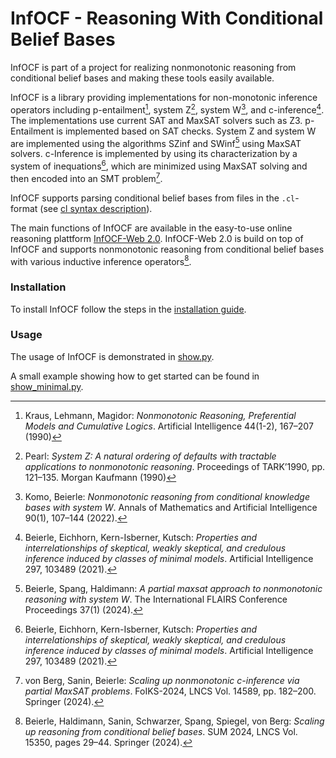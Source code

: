 # InfOCF - Reasoning With Conditional Belief Bases

InfOCF is part of a project for realizing nonmonotonic reasoning from conditional belief bases and making these tools easily available.

InfOCF is a library providing implementations for non-monotonic inference operators including p-entailment[^1], system Z[^2], system W[^3], and c-inference[^4].
The implementations use current SAT and MaxSAT solvers such as Z3.
p-Entailment is implemented based on SAT checks.
System Z and system W are implemented using the algorithms SZinf and SWinf[^6] using MaxSAT solvers.
c-Inference is implemented by using its characterization by a system of inequations[^4], which are minimized using MaxSAT solving and then encoded into an SMT problem[^7].

InfOCF supports parsing conditional belief bases from files in the `.cl`-format (see [cl syntax description](docs/CL_SYNTAX.md)).

The main functions of InfOCF are available in the easy-to-use online reasoning plattform [InfOCF-Web 2.0](https://www.fernuni-hagen.de/wbs/research/infocf-web/).
InfOCF-Web 2.0 is build on top of InfOCF and supports nonmonotonic reasoning from conditional belief bases with various inductive inference operators[^5].

[^1]: Kraus, Lehmann, Magidor: *Nonmonotonic Reasoning, Preferential Models and Cumulative Logics*. Artificial Intelligence 44(1-2), 167–207 (1990)
[^2]: Pearl: *System Z: A natural ordering of defaults with tractable applications to nonmonotonic reasoning*. Proceedings of TARK’1990, pp. 121–135. Morgan Kaufmann (1990)
[^3]: Komo, Beierle: *Nonmonotonic reasoning from conditional knowledge bases with system W*. Annals of Mathematics and Artificial Intelligence 90(1), 107–144 (2022).
[^4]: Beierle, Eichhorn, Kern-Isberner, Kutsch: *Properties and interrelationships of skeptical, weakly skeptical, and credulous inference induced by classes of minimal models*. Artificial Intelligence 297, 103489 (2021).
[^5]: Beierle, Haldimann, Sanin, Schwarzer, Spang, Spiegel, von Berg: *Scaling up reasoning from conditional belief bases*. SUM 2024, LNCS Vol. 15350, pages 29–44. Springer (2024).
[^6]: Beierle, Spang, Haldimann: *A partial maxsat approach to nonmonotonic reasoning with system W*. The International FLAIRS Conference Proceedings 37(1) (2024).
[^7]: von Berg, Sanin, Beierle: *Scaling up nonmonotonic c-inference via partial MaxSAT problems*. FoIKS-2024, LNCS Vol. 14589, pp. 182–200. Springer (2024).

### Installation

To install InfOCF follow the steps in the [installation guide](docs/INSTALL.md).

### Usage

The usage of InfOCF is demonstrated in [show.py](docs/show.py).

A small example showing how to get started can be found in [show_minimal.py](docs/show_minimal.py).
